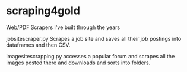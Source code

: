 # scraping4gold
Web/PDF Scrapers I've built through the years

jobsitescraper.py Scrapes a job site and saves all their job postings into dataframes and then CSV. 

imagesitescrapping.py accesses a popular forum and scrapes all the images posted there and downloads and sorts into folders. 
